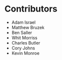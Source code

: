 # Contributors

 - Adam Israel
 - Matthew Bruzek
 - Ben Saller
 - Whit Morriss
 - Charles Butler
 - Cory Johns
 - Kevin Monroe
